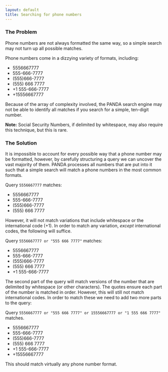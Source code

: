 ```yaml
---
layout: default 
title: Searching for phone numbers
---
```


### The Problem

Phone numbers are not always formatted the same way, so a simple search may not turn up all possible matches.

Phone numbers come in a dizzying variety of formats, including:

* 5556667777
* 555-666-7777
* (555)666-7777
* (555) 666 7777
* +1 555-666-7777
* +15556667777

Because of the array of complexity involved, the PANDA search engine may not be able to identify all matches if you search for a simple, ten-digit number.

<strong>Note:</strong> Social Security Numbers, if delimited by whitespace, may also require this technique, but this is rare.

### The Solution

It is impossible to account for every possible way that a phone number may be formatted, however, by carefully structuring a query we can uncover the vast majority of them. PANDA processes all numbers that are put into it such that a simple search will match a phone numbers in the most common formats.

Query `5556667777` matches:

* 5556667777
* 555-666-7777
* (555)666-7777
* (555) 666 7777

However, it will not match variations that include whitespace or the international code (+1). In order to match any variation, *except* international codes, the following will suffice.

Query `5556667777 or "555 666 7777"` matches:

* 5556667777
* 555-666-7777
* (555)666-7777
* (555) 666 7777
* +1 555-666-7777

The second part of the query will match versions of the number that are delimited by whitespace (or other characters). The quotes ensure each part of the number is matched in order. However, this will still not match international codes. In order to match these we need to add two more parts to the query:

Query `5556667777 or "555 666 7777" or 15556667777 or "1 555 666 7777"` matches.

* 5556667777
* 555-666-7777
* (555)666-7777
* (555) 666 7777
* +1 555-666-7777
* +15556667777

This should match virtually any phone number format.


